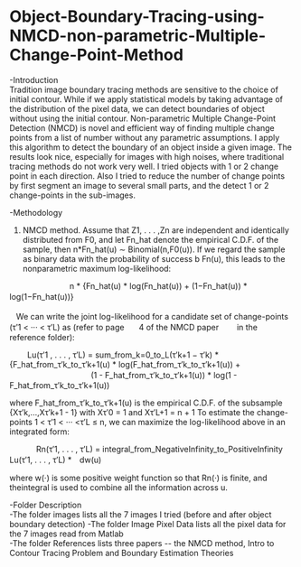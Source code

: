 # Object-Boundary-Tracing-using-NMCD-non-parametric-Multiple-Change-Point-Method
-Introduction                                                                                                                       
Tradition image boundary tracing methods are sensitive to the choice of initial contour. While if we apply statistical models by taking advantage of the distribution of the pixel data, we can detect boundaries of object without using the initial contour. Non-parametric Multiple Change-Point Detection (NMCD) is novel and efficient way of finding multiple change points from a list of number without any parametric assumptions. I apply this algorithm to detect the boundary of an object inside a given image. The results look nice, especially for images with high noises, where traditional tracing methods do not work very well. I tried objects with 1 or 2 change point in each direction. Also I tried to reduce the number of change points by first segment an image to several small parts, and the detect 1 or 2 change-points in the sub-images.

-Methodology
1. NMCD method. 
   Assume that Z1, . . . ,Zn are independent and identically distributed from F0, and let Fn_hat denote the empirical C.D.F. of the
   sample, then n*Fn_hat(u) ∼ Binomial(n,F0(u)). If we regard the sample as binary data with the probability of success b Fn(u), this        leads to the nonparametric maximum log-likelihood:                                                                                         
   
                            n * {Fn_hat(u) * log(Fn_hat(u)) + (1−Fn_hat(u)) * log(1−Fn_hat(u))}　                           
                                                                                                                                 
    We can write the joint log-likelihood for a candidate set of change-points (τ′1 < ··· < τ′L) as (refer to page 　  4 of the NMCD paper 　　in the reference folder):                                                                                                              
                        
         Lu(τ′1 , . . . , τ′L) = sum_from_k=0_to_L(τ′k+1 − τ′k) * {F_hat_from_τ′k_to_τ′k+1(u) * log(F_hat_from_τ′k_to_τ′k+1(u)) +         
 　                                 (1 - F_hat_from_τ′k_to_τ′k+1(u)) * log(1 - F_hat_from_τ′k_to_τ′k+1(u))                
                                    
   where F_hat_from_τ′k_to_τ′k+1(u) is the empirical C.D.F. of the subsample {Xτ′k,...,Xτ′k+1 - 1} with Xτ′0 = 1 and Xτ′L+1 = n + 1
   To estimate the change-points 1 < τ′1 < ··· <τ′L ≤ n, we can maximize the log-likelihood above in an integrated form:      
                                    
             Rn(τ′1, . . . , τ′L) = integral_from_NegativeInfinity_to_PositiveInfinity Lu(τ′1, . . . , τ′L) *　dw(u)　　
                                                                              
   where w(·) is some positive weight function so that Rn(·) is finite, and theintegral is used to combine all the information across u.                                                                                   
             
-Folder Description                                                                                      
 -The folder images lists all the 7 images I tried (before and after object boundary detection) 
 -The folder Image Pixel Data lists all the pixel data for the 7 images read from Matlab                
 -The folder References lists three papers -- the NMCD method, Intro to Contour Tracing Problem and Boundary Estimation Theories
